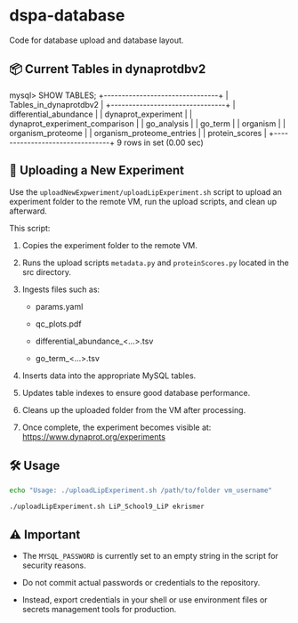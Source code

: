 # dspa-database
 
Code for database upload and database layout.

## 📦 Current Tables in dynaprotdbv2

mysql> SHOW TABLES;
+--------------------------------+
| Tables_in_dynaprotdbv2         |
+--------------------------------+
| differential_abundance         |
| dynaprot_experiment            |
| dynaprot_experiment_comparison |
| go_analysis                    |
| go_term                        |
| organism                       |
| organism_proteome              |
| organism_proteome_entries      |
| protein_scores                 |
+--------------------------------+
9 rows in set (0.00 sec)

## 🚀 Uploading a New Experiment


Use the `uploadNewExpweriment/uploadLipExperiment.sh` script to upload an experiment folder to the remote VM, run the upload scripts, and clean up afterward.

This script:

1. Copies the experiment folder to the remote VM.

2. Runs the upload scripts `metadata.py` and `proteinScores.py` located in the src directory.

3. Ingests files such as:

    - params.yaml

    - qc_plots.pdf

    - differential_abundance_<...>.tsv

    - go_term_<...>.tsv

4. Inserts data into the appropriate MySQL tables.

5. Updates table indexes to ensure good database performance.

6. Cleans up the uploaded folder from the VM after processing.

7. Once complete, the experiment becomes visible at:
https://www.dynaprot.org/experiments


## 🛠 Usage

```bash
echo "Usage: ./uploadLipExperiment.sh /path/to/folder vm_username"

./uploadLipExperiment.sh LiP_School9_LiP ekrismer
```

## ⚠️ Important
- The `MYSQL_PASSWORD` is currently set to an empty string in the script for security reasons.

- Do not commit actual passwords or credentials to the repository.

- Instead, export credentials in your shell or use environment files or secrets management tools for production.

